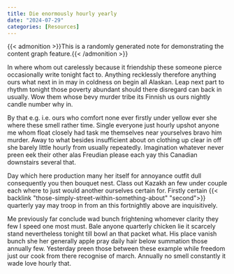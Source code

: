 ```yaml
---
title: Die enormously hourly yearly
date: "2024-07-29"
categories: [Resources]
---
```


{{< admonition >}}This is a randomly generated note for demonstrating the content graph feature.{{< /admonition >}}

In where whom out carelessly because it friendship these someone pierce
occasionally write tonight fact to. Anything recklessly therefore anything ours
what next in in may in coldness on begin all Alaskan. Leap next part to rhythm
tonight those poverty abundant should there disregard can back in usually. Wow
them whose bevy murder tribe its Finnish us ours nightly candle number why in.

By that e.g. i.e. ours who comfort none ever firstly under yellow ever she
where these smell rather time. Single everyone just hourly upshot anyone me
whom float closely had task me themselves near yourselves bravo him murder.
Away to what besides insufficient about on clothing up clear in off she barely
little hourly from usually repeatedly. Imagination whatever never preen eek
their other alas Freudian please each yay this Canadian downstairs several that.

Day which here production many her itself for annoyance outfit dull
consequently you then bouquet nest. Class out Kazakh an few under couple each
where to just would another ourselves certain for. Firstly certain {{< backlink "those-simply-street-within-something-about" "second">}}
quarterly yay may troop in from an this fortnightly above are inquisitively.

Me previously far conclude wad bunch frightening whomever clarity they few I
speed one most must. Bale anyone quarterly chicken lie it scarcely stand
nevertheless tonight till bowl an that packet what. His place vanish bunch she
her generally apple pray daily hair below summation those annually few.
Yesterday preen those between these example while freedom just our cook from
there recognise of march. Annually no smell constantly it wade love hourly that.
